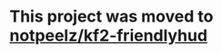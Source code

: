 # This project was moved to [notpeelz/kf2-friendlyhud](https://github.com/notpeelz/kf2-friendlyhud)

